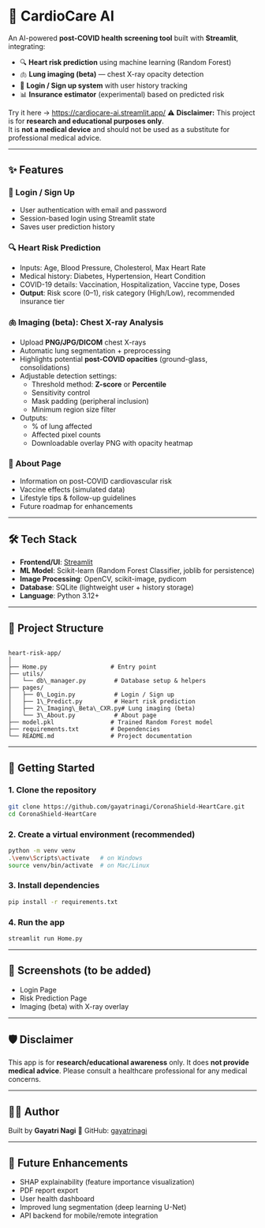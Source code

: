 # 💓 CardioCare AI 

An AI-powered **post-COVID health screening tool** built with **Streamlit**, integrating:

- 🔍 **Heart risk prediction** using machine learning (Random Forest)
- 🫁 **Lung imaging (beta)** — chest X-ray opacity detection
- 🔐 **Login / Sign up system** with user history tracking
- 📊 **Insurance estimator** (experimental) based on predicted risk

Try it here -> https://cardiocare-ai.streamlit.app/
⚠️ **Disclaimer:** This project is for **research and educational purposes only**.  
It is **not a medical device** and should not be used as a substitute for professional medical advice.

---

## ✨ Features

### 🔐 Login / Sign Up
- User authentication with email and password
- Session-based login using Streamlit state
- Saves user prediction history

### 🔍 Heart Risk Prediction
- Inputs: Age, Blood Pressure, Cholesterol, Max Heart Rate
- Medical history: Diabetes, Hypertension, Heart Condition
- COVID-19 details: Vaccination, Hospitalization, Vaccine type, Doses
- **Output**: Risk score (0–1), risk category (High/Low), recommended insurance tier

### 🫁 Imaging (beta): Chest X-ray Analysis
- Upload **PNG/JPG/DICOM** chest X-rays
- Automatic lung segmentation + preprocessing
- Highlights potential **post-COVID opacities** (ground-glass, consolidations)
- Adjustable detection settings:
  - Threshold method: **Z-score** or **Percentile**
  - Sensitivity control
  - Mask padding (peripheral inclusion)
  - Minimum region size filter
- Outputs:
  - % of lung affected
  - Affected pixel counts
  - Downloadable overlay PNG with opacity heatmap

### 📖 About Page
- Information on post-COVID cardiovascular risk
- Vaccine effects (simulated data)
- Lifestyle tips & follow-up guidelines
- Future roadmap for enhancements

---

## 🛠 Tech Stack

- **Frontend/UI**: [Streamlit](https://streamlit.io/)
- **ML Model**: Scikit-learn (Random Forest Classifier, joblib for persistence)
- **Image Processing**: OpenCV, scikit-image, pydicom
- **Database**: SQLite (lightweight user + history storage)
- **Language**: Python 3.12+

---

## 📂 Project Structure

```

heart-risk-app/
│
├── Home.py                  # Entry point
├── utils/
│   └── db\_manager.py        # Database setup & helpers
├── pages/
│   ├── 0\_Login.py           # Login / Sign up
│   ├── 1\_Predict.py         # Heart risk prediction
│   ├── 2\_Imaging\_Beta\_CXR.py# Lung imaging (beta)
│   └── 3\_About.py           # About page
├── model.pkl                # Trained Random Forest model
├── requirements.txt         # Dependencies
└── README.md                # Project documentation

````

---

## 🚀 Getting Started

### 1. Clone the repository
```bash
git clone https://github.com/gayatrinagi/CoronaShield-HeartCare.git
cd CoronaShield-HeartCare
````

### 2. Create a virtual environment (recommended)

```bash
python -m venv venv
.\venv\Scripts\activate   # on Windows
source venv/bin/activate  # on Mac/Linux
```

### 3. Install dependencies

```bash
pip install -r requirements.txt
```

### 4. Run the app

```bash
streamlit run Home.py
```

---

## 📸 Screenshots (to be added)

* Login Page
* Risk Prediction Page
* Imaging (beta) with X-ray overlay

---

## 🛡 Disclaimer

This app is for **research/educational awareness** only.
It does **not provide medical advice**. Please consult a healthcare professional for any medical concerns.

---

## 👩‍💻 Author

Built by **Gayatri Nagi**
🔗 GitHub: [gayatrinagi](https://github.com/gayatrinagi)

---

## 🔮 Future Enhancements

* SHAP explainability (feature importance visualization)
* PDF report export
* User health dashboard
* Improved lung segmentation (deep learning U-Net)
* API backend for mobile/remote integration


